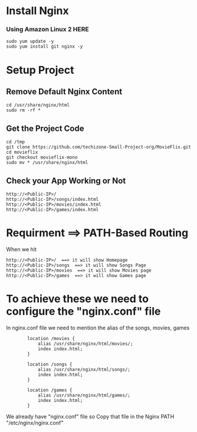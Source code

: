 # Install Nginx
### Using Amazon Linux 2 HERE 

```
sudo yum update -y
sudo yum install git nginx -y
```
# Setup Project

## Remove Default Nginx Content
```
cd /usr/share/nginx/html
sudo rm -rf *
```
## Get the Project Code
```
cd /tmp
git clone https://github.com/techizone-Small-Project-org/MovieFlix.git
cd movieflix
git checkout movieflix-mono
sudo mv * /usr/share/nginx/html
```

## Check your App Working or Not

```
http://<Public-IP>/
http://<Public-IP>/songs/index.html
http://<Public-IP>/movies/index.html
http://<Public-IP>/games/index.html
```
# Requirment ==> PATH-Based Routing

When we hit 
```
http://<Public-IP>/  ==> it will show Homepage
http://<Public-IP>/songs  ==> it will show Songs Page
http://<Public-IP>/movies  ==> it will show Movies page
http://<Public-IP>/games  ==> it will show Games page
```
# To achieve these we need to configure the "nginx.conf" file

In nginx.conf file we need to mention the alias of the songs, movies, games

```
        location /movies {
            alias /usr/share/nginx/html/movies/;
            index index.html;
        }

        location /songs {
            alias /usr/share/nginx/html/songs/;
            index index.html;
        }

        location /games {
            alias /usr/share/nginx/html/games/;
            index index.html;
        }
```

We  already have "nginx.conf" file so Copy that file in the Nginx PATH "/etc/nginx/nginx.conf"

```

```
